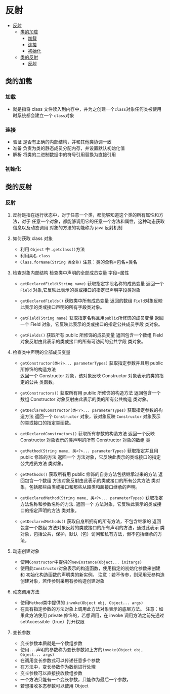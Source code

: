 # 反射

- [反射](#反射)
  - [类的加载](#类的加载)
    - [加载](#加载)
    - [连接](#连接)
    - [初始化](#初始化)
  - [类的反射](#类的反射)
    - [反射](#反射-1)

## 类的加载

### 加载

- 就是指将 class 文件读入到内存中，并为之创建一个`class`对象任何类被使用时系统都会建立一个 `class`对象

### 连接

- 验证 是否有正确的内部结构，并和其他类协调一致
- 准备 负责为类的静态成员分配内存，并设置默认初始化值
- 解析 将类的二进制数据中的符号引用替换为直接引用

### 初始化

## 类的反射

### 反射

1. 反射是指在运行状态中，对于任意一个类，都能够知道这个类的所有属性和方法，对于
   任意一个对象，都能够调用它的任意一个方法和属性，这种动态获取信息以及动态调用
   对象的方法的功能称为 java 反射机制

2. 如何获取 class 对象

   - 利用 `Object` 中 `.getclass()`方法
   - 利用`类名.class`
   - `Class.forName(String 类全称)`
     注意：类的全称=包名+类名

3. 检查对象内部结构
   检查类中声明的全部成员变量 字段=属性

   - `getDeclaredField(String name)`
     获取指定字段名称的成员变量
     返回一个 `Field` 对象,它反映此表示的类或接口的指定已声明字段类对象

   - `getDeclaredFields()`
     获取类中所有成员变量
     返回的数组 `Field`对象反映此表示的类或接口声明的所有字段类对象。

   - `getField(String name)`
     获取指定名称且用`public`所修饰的成员变量
     返回一个 Field 对象，它反映此表示的类或接口的指定公共成员字段 类对象。

   - `getFields()`
     获取所有 public 所修饰的成员变量
     返回包含一个数组 Field 对象反射由此表示的类或接口的所有可访问的公共字段 类对象。

4. 检查类中声明的全部成员变量

   - `getConstructor(类<?>... parameterTypes)`
     获取指定参数并且用 public 所修饰的构造方法  
     返回一个 Constructor 对象，该对象反映 Constructor 对象表示的类的指定的公共 类函数。

   - `getConstructors()`
     获取所有用 public 所修饰的构造方法
     返回包含一个数组 Constructor 对象反射由此表示的类的所有公共构造 类对象。

   - `getDeclaredConstructor(类<?>... parameterTypes)` 获取指定参数的构造方法
     返回一个 `Constructor` 对象，该对象反映 `Constructor` 对象表示的类或接口的指定类函数。

   - `getDeclaredConstructors()`
     获取所有参数的构造方法
     返回一个反映 Constructor 对象表示的类声明的所有 Constructor 对象的数组 类

   - `getMethod(String name, 类<?>... parameterTypes)`
     获取指定并且用 public 修饰的方法
     返回一个 方法对象，它反映此表示的类或接口的指定公共成员方法 类对象。

   - `getMethods()`
     获取所有用 public 修饰的自身方法包括继承过来的方法
     返回包含一个数组 方法对象反射由此表示的类或接口的所有公共方法 类对象，包括那些由类或接口和那些从超类和超接口继承的声明。

   - `getDeclaredMethod(String name, 类<?>... parameterTypes)`
     获取指定方法名称和参数名称的方法.
     返回一个 方法对象，它反映此表示的类或接口的指定声明的方法 类对象。

   - `getDeclaredMethods()`
     获取自身所拥有的所有方法，不包含继承的
     返回包含一个数组 方法对象反射的类或接口的所有声明的方法，通过此表示 类对象，包括公共，保护，默认（包）访问和私有方法，但不包括继承的方法。

5. 动态创建对象

   - 使用`Constructor`中提供的`newInstance(Object... initargs)`
   - 使用此`Constructor`对象表示的构造函数，使用指定的初始化参数来创建和
     初始化构造函数的声明类的新实例。
     注意：若不传参，则采用无参构造创建对象，若传参则采用有参构造创建对象

6. 动态调用方法

   - 使用`Method`类中提供的 `invoke(Object obj, Object... args)`
   - 在具有指定参数的方法对象上调用此方法对象表示的底层方法。
     注意：如果此方法使用 private 修饰的，若想调用，在 invoke 调用方法之前先通过
     setAccessible（true）打开权限

7. 变长参数
   - 变长参数本质就是一个数组参数
   - 使用`...`声明的参数称为变长参数如上方的`invoke(Object obj, Object... args)`
   - 在调用变长参数式可以传递任意多个参数
   - 在方法中，变长参数作为数组进行处理
   - 变长参数可以直接接收数组参数
   - 一个方法只能有一个变长参数，只能作为最后一个参数，
   - 若想接收多态参数可以使用 Object

